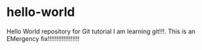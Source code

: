 # hello-world
Hello World repository for Git tutorial
I am learning git!!!.
This is an EMergency fix!!!!!!!!!!!!!!!!!!
